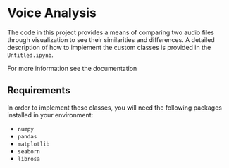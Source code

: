 # Voice Analysis
The code in this project provides a means of comparing two audio files through visualization to see their similarities and differences. A detailed description of how to implement the custom classes is provided in the `Untitled.ipynb`. 

For more information see the documentation

## Requirements
In order to implement these classes, you will need the following packages installed in your environment:

* `numpy` 
* `pandas`
* `matplotlib`
* `seaborn`
* `librosa`


